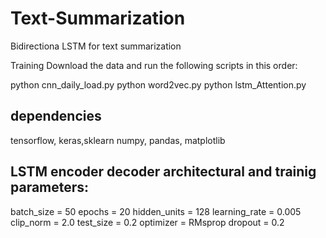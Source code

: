 # Text-Summarization

Bidirectiona LSTM for text summarization

Training
Download the data and run the following scripts in this order:

python cnn_daily_load.py
python word2vec.py
python lstm_Attention.py

## dependencies

tensorflow, keras,sklearn
numpy, pandas, matplotlib

## LSTM encoder decoder architectural and trainig parameters:

batch_size = 50
epochs = 20
hidden_units = 128
learning_rate = 0.005
clip_norm = 2.0
test_size = 0.2
optimizer = RMsprop
dropout = 0.2
